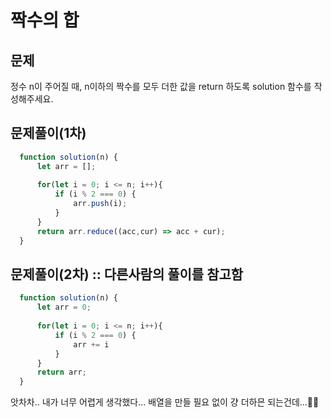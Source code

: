 # 짝수의 합

## 문제

정수 n이 주어질 때, n이하의 짝수를 모두 더한 값을 return 하도록 solution 함수를 작성해주세요.

## 문제풀이(1차)

```javascript
  function solution(n) {
      let arr = [];
      
      for(let i = 0; i <= n; i++){
          if (i % 2 === 0) {
              arr.push(i);
          }
      }
      return arr.reduce((acc,cur) => acc + cur);
  }
```

## 문제풀이(2차) :: 다른사람의 풀이를 참고함

```javascript
  function solution(n) {
      let arr = 0;
      
      for(let i = 0; i <= n; i++){
          if (i % 2 === 0) {
              arr += i
          }
      }
      return arr;
  }
```

앗차차.. 내가 너무 어렵게 생각했다... 배열을 만들 필요 없이 걍 더하믄 되는건데...😶‍🌫️